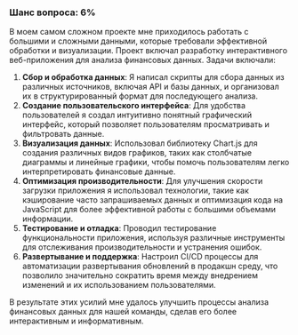 ### Шанс вопроса: 6%

В моем самом сложном проекте мне приходилось работать с большими и сложными данными, которые требовали эффективной обработки и визуализации. Проект включал разработку интерактивного веб-приложения для анализа финансовых данных. Задачи включали:

1. **Сбор и обработка данных**: Я написал скрипты для сбора данных из различных источников, включая API и базы данных, и организовал их в структурированный формат для последующего анализа.
2. **Создание пользовательского интерфейса**: Для удобства пользователей я создал интуитивно понятный графический интерфейс, который позволяет пользователям просматривать и фильтровать данные.
3. **Визуализация данных**: Использовал библиотеку Chart.js для создания различных видов графиков, таких как столбчатые диаграммы и линейные графики, чтобы помочь пользователям легко интерпретировать финансовые данные.
4. **Оптимизация производительности**: Для улучшения скорости загрузки приложения я использовал технологии, такие как кэширование часто запрашиваемых данных и оптимизация кода на JavaScript для более эффективной работы с большими объемами информации.
5. **Тестирование и отладка**: Проводил тестирование функциональности приложения, используя различные инструменты для отслеживания производительности и устранения ошибок.
6. **Развертывание и поддержка**: Настроил CI/CD процессы для автоматизации развертывания обновлений в продакшн среду, что позволило значительно сократить время между внедрением изменений и их использованием пользователями.

В результате этих усилий мне удалось улучшить процессы анализа финансовых данных для нашей команды, сделав его более интерактивным и информативным.